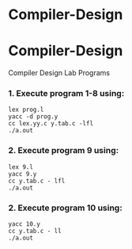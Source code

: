 # Compiler-Design
# Compiler-Design
Compiler Design Lab Programs
### 1. Execute program 1-8 using: 
    lex prog.l  
    yacc -d prog.y
    cc lex.yy.c y.tab.c -lfl
    ./a.out
### 2. Execute program 9 using: 
    lex 9.l
    yacc 9.y
    cc y.tab.c - lfl
    ./a.out
 ### 2. Execute program 10 using: 
    yacc 10.y
    cc y.tab.c - ll
    ./a.out
